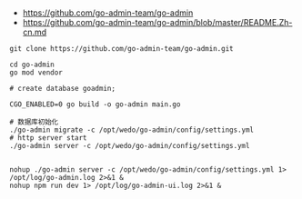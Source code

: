 
### 
- https://github.com/go-admin-team/go-admin
- https://github.com/go-admin-team/go-admin/blob/master/README.Zh-cn.md
```shell
git clone https://github.com/go-admin-team/go-admin.git

cd go-admin
go mod vendor

# create database goadmin;

CGO_ENABLED=0 go build -o go-admin main.go

# 数据库初始化
./go-admin migrate -c /opt/wedo/go-admin/config/settings.yml
# http server start
./go-admin server -c /opt/wedo/go-admin/config/settings.yml
  
  
nohup ./go-admin server -c /opt/wedo/go-admin/config/settings.yml 1> /opt/log/go-admin.log 2>&1 &  
nohup npm run dev 1> /opt/log/go-admin-ui.log 2>&1 &  
```

